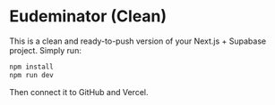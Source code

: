 # Eudeminator (Clean)

This is a clean and ready-to-push version of your Next.js + Supabase project. Simply run:

```bash
npm install
npm run dev
```

Then connect it to GitHub and Vercel.
